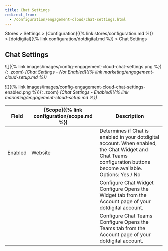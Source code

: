 ```yaml
---
title: Chat Settings
redirect_from:
  - /configuration/engagement-cloud/chat-settings.html
---
```


Stores > Settings > [Configuration]({% link stores/configuration.md %}) > [dotdigital]({% link configuration/dotdigital.md %}) > Chat Settings

## Chat Settings

![]({% link images/images/config-engagement-cloud-chat-settings.png %}){: .zoom}
_[Chat Settings - Not Enabled]({% link marketing/engagement-cloud-setup.md %})_

![]({% link images/images/config-engagement-cloud-chat-settings-enabled.png %}){: .zoom}
_[Chat Settings - Enabled]({% link marketing/engagement-cloud-setup.md %})_

|Field|[Scope]({% link configuration/scope.md %})|Description|
|--- |--- |--- |
|Enabled|Website|Determines if Chat is enabled in your dotdigital account. When enabled, the Chat Widget and Chat Teams configuration buttons become available. Options: Yes / No|
|||Configure Chat Widget<br /><span class="btn">Configure</span> Opens the Widget tab from the Account page of your dotdigital account.|
|||Configure Chat Teams<br /><span class="btn">Configure</span> Opens the Teams tab from the Account page of your dotdigital account.|
